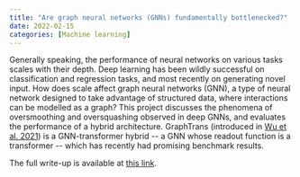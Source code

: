 ```yaml
---
title: "Are graph neural networks (GNNs) fundamentally bottlenecked?"
date: 2022-02-15
categories: [Machine learning]
---
```


Generally speaking, the performance of neural networks on various tasks scales with their depth. Deep learning has been wildly successful on classification and regression tasks, and most recently on generating novel input. How does scale affect graph neural networks (GNN), a type of neural network designed to take advantage of structured data, where interactions can be modelled as a graph? This project discusses the phenomena of oversmoothing and oversquashing observed in deep GNNs, and evaluates the performance of a hybrid architecture. GraphTrans (introduced in [Wu et al. 2021](https://proceedings.neurips.cc/paper/2021/hash/6e67691b60ed3e4a55935261314dd534-Abstract.html)) is a GNN-transformer hybrid -- a GNN whose readout function is a transformer -- which has recently had promising benchmark results.

The full write-up is available at [this link](../../assets/mpnn.pdf).